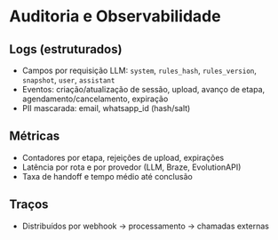 # Auditoria e Observabilidade

## Logs (estruturados)
- Campos por requisição LLM: `system`, `rules_hash`, `rules_version`, `snapshot`, `user`, `assistant`
- Eventos: criação/atualização de sessão, upload, avanço de etapa, agendamento/cancelamento, expiração
- PII mascarada: email, whatsapp_id (hash/salt)

## Métricas
- Contadores por etapa, rejeições de upload, expirações
- Latência por rota e por provedor (LLM, Braze, EvolutionAPI)
- Taxa de handoff e tempo médio até conclusão

## Traços
- Distribuídos por webhook → processamento → chamadas externas
